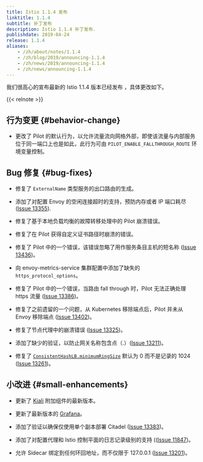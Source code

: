 ```yaml
---
title: Istio 1.1.4 发布
linktitle: 1.1.4
subtitle: 补丁发布
description: Istio 1.1.4 补丁发布.
publishdate: 2019-04-24
release: 1.1.4
aliases:
    - /zh/about/notes/1.1.4
    - /zh/blog/2019/announcing-1.1.4
    - /zh/news/2019/announcing-1.1.4
    - /zh/news/announcing-1.1.4
---
```


我们很高心的宣布最新的 Istio 1.1.4 版本已经发布 ，具体更改如下。

{{< relnote >}}

## 行为变更 {#behavior-change}

- 更改了 Pilot 的默认行为，以允许流量流向网格外部，即使该流量与内部服务位于同一端口上也是如此，此行为可由 `PILOT_ENABLE_FALLTHROUGH_ROUTE` 环境变量控制。

## Bug 修复 {#bug-fixes}

- 修复了 `ExternalName` 类型服务的出口路由的生成。

- 添加了对配置 Envoy 的空闲连接超时的支持，预防内存或者 IP 端口耗尽 ([Issue 13355](https://github.com/istio/istio/issues/13355)).

- 修复了基于本地负载均衡的故障转移处理中的 Pilot 崩溃错误。

- 修复了在 Pilot 获得自定义证书路径时崩溃的错误。

- 修复了 Pilot 中的一个错误，该错误忽略了用作服务条目主机的短名称 ([Issue 13436](https://github.com/istio/istio/issues/13436))。

- 向 envoy-metrics-service 集群配置中添加了缺失的 `https_protocol_options`。

- 修复了 Pilot 中的一个错误，当路由 fall through 时，Pilot 无法正确处理 https 流量 ([Issue 13386](https://github.com/istio/istio/issues/13386))。

- 修复了之前遗留的一个问题，从 Kubernetes 移除端点后，Pilot 并未从 Envoy 移除端点 ([Issue 13402](https://github.com/istio/istio/issues/13402))。

- 修复了节点代理中的崩溃错误 ([Issue 13325](https://github.com/istio/istio/issues/13325))。

- 添加了缺少的验证，以防止网关名称包含点（.）([Issue 13211](https://github.com/istio/istio/issues/13211))。

- 修复了 [`ConsistentHashLB.minimumRingSize`](/zh/docs/reference/config/networking/destination-rule#LoadBalancerSettings-ConsistentHashLB)
默认为 0 而不是记录的 1024 ([Issue 13261](https://github.com/istio/istio/issues/13261))。

## 小改进 {#small-enhancements}

- 更新了 [Kiali](https://www.kiali.io) 附加组件的最新版本。

- 更新了最新版本的 [Grafana](https://grafana.com)。

- 添加了验证以确保仅使用单个副本部署 Citadel ([Issue 13383](https://github.com/istio/istio/issues/13383))。

- 添加了对配置代理和 Istio 控制平面的日志记录级别的支持 (([Issue 11847](https://github.com/istio/istio/issues/11847))。

- 允许 Sidecar 绑定到任何环回地址，而不仅限于 127.0.0.1 ([Issue 13201](https://github.com/istio/istio/issues/13201))。
